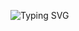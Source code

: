 <p align="left">
  <img src="https://readme-typing-svg.demolab.com?font=Fira+Code&size=16&pause=300&color=00FF00&width=600&lines=Hello,+friend.;Hello,+friend%3F+That%E2%80%99s+lame.+Maybe+I+should+give+you+a+name.;But+that%E2%80%99s+a+slippery+slope.;You%E2%80%99re+only+in+my+head.;We+have+to+remember+that.;Shit.+It%E2%80%99s+actually+happened.;I%E2%80%99m+talking+to+an+imaginary+person." alt="Typing SVG" />
</p>
